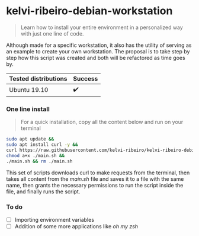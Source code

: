 # kelvi-ribeiro-debian-workstation

> Learn how to install your entire environment in a personalized way with just one line of code.

Although made for a specific workstation, it also has the utility of serving as an example to create your own workstation. The proposal is to take step by step how this script was created and both will be refactored as time goes by.

| Tested distributions               | Success               |
| ----------------------------------- | ----------------------- |
| Ubuntu 19.10                        | :heavy_check_mark:      |

### One line install

> For a quick installation, copy all the content below and run on your terminal

```bash 
sudo apt update && 
sudo apt install curl -y &&  
curl https://raw.githubusercontent.com/kelvi-ribeiro/kelvi-ribeiro-debian-workstation/master/main.sh  > ./main.sh && 
chmod a+x ./main.sh && 
./main.sh && rm ./main.sh
```
This set of scripts downloads curl to make requests from the terminal, then takes all content from the *main.sh* file and saves it to a file with the same name, then grants the necessary permissions to run the script inside the file, and finally runs the script.

### To do
- [ ] Importing environment variables
- [ ] Addition of some more applications like *oh my zsh*
